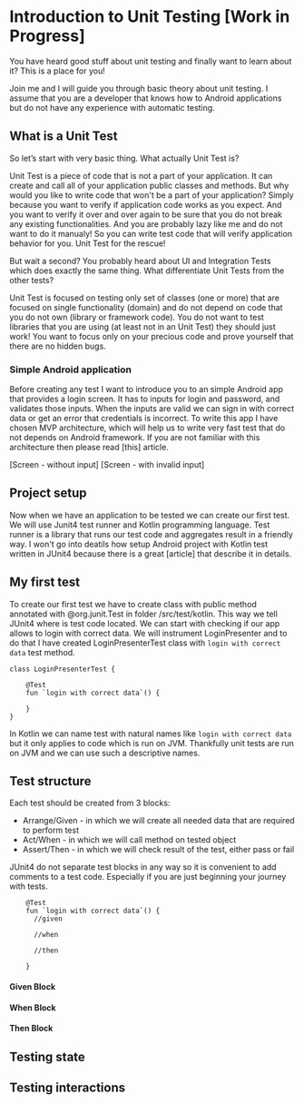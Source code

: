# Introduction to Unit Testing [Work in Progress]

You have heard good stuff about unit testing and finally want to learn about it? This is a place for you! 

Join me and I will guide you through basic theory about unit testing. I assume that you are a developer that knows how to Android applications but do not have any experience with automatic testing.

## What is a Unit Test

So let’s start with very basic thing. What actually Unit Test is?

Unit Test is a piece of code that is not a part of your application. It can create and call all of your application public classes and methods. But why would you like to write code that won't be a part of your application? Simply because you want to verify if application code works as you expect. And you want to verify it over and over again to be sure that you do not break any existing functionalities. And you are probably lazy like me and do not want to do it manualy! So you can write test code that will verify application behavior for you. Unit Test for the rescue!

But wait a second? You probably heard about UI and Integration Tests which does exactly the same thing. What differentiate Unit Tests from the other tests? 

Unit Test is focused on testing only set of classes (one or more) that are focused on single functionality (domain) and do not depend on code that you do not own (library or framework code). You do not want to test libraries that you are using (at least not in an Unit Test) they should just work! You want to focus only on your precious code and prove yourself that there are no hidden bugs.

### Simple Android application

Before creating any test I want to introduce you to an simple Android app that provides a login screen. It has to inputs for login and password, and validates those inputs. When the inputs are valid we can sign in with correct data or get an error that credentials is incorrect. To write this app I have chosen MVP architecture, which will help us to write very fast test that do not depends on Android framework. If you are not familiar with this architecture then please read [this] article.

[Screen - without input]
[Screen - with invalid input]

## Project setup

Now when we have an application to be tested we can create our first test. We will use Junit4 test runner and Kotlin programming language. Test runner is a library that runs our test code and aggregates result in a friendly way. I won't go into deatils how setup Android project with Kotlin test written in JUnit4 because there is a great [article] that describe it in details.

## My first test

To create our first test we have to create class with public method annotated with @org.junit.Test in folder /src/test/kotlin. This way we tell JUnit4 where is test code located. We can start with checking if our app allows to login with correct data. We will instrument LoginPresenter and to do that I have created LoginPresenterTest class with `login with correct data` test method.

```
class LoginPresenterTest {

    @Test
    fun `login with correct data`() {
    
    }
}
```

In Kotlin we can name test with natural names like `login with correct data` but it only applies to code which is run on JVM. Thankfully unit tests are run on JVM and we can use such a descriptive names. 

## Test structure

Each test should be created from 3 blocks:

- Arrange/Given - in which we will create all needed data that are required to perform test
- Act/When - in which we will call method on tested object
- Assert/Then - in which we will check result of the test, either pass or fail

JUnit4 do not separate test blocks in any way so it is convenient to add comments to a test code. Especially if you are just beginning your journey with tests.

```
    @Test
    fun `login with correct data`() {
      //given
      
      //when
      
      //then
    
    }
```



#### Given Block

#### When Block

#### Then Block

## Testing state

## Testing interactions



